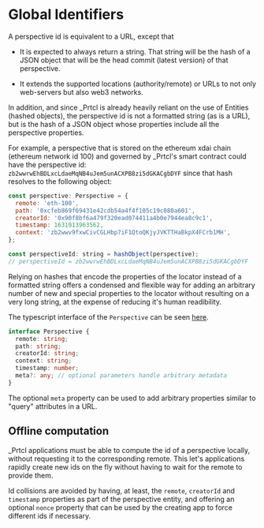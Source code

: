 # Global Identifiers

A perspective id is equivalent to a URL, except that

- It is expected to always return a string. That string will be the hash of a JSON object that will be the head commit (latest version) of that perspective.

- It extends the supported locations (authority/remote) or URLs to not only web-servers but also web3 networks.

In addition, and since \_Prtcl is already heavily reliant on the use of Entities (hashed objects), the perspective id is not a formatted string (as is a URL), but is the hash of a JSON object whose properties include all the perspective properties.

For example, a perspective that is stored on the ethereum xdai chain (ethereum network id 100) and governed by \_Prtcl's smart contract could have the perspective id: `zb2wwrwEhBDLxcLdaeMqNB4uJem5unACXPB8zi5dGKACgbDYF` since that hash resolves to the following object:

```js
const perspective: Perspective = {
  remote: 'eth-100',
  path: '0xcfeb869f69431e42cdb54a4f4f105c19c080a601',
  creatorId: '0x90f8bf6a479f320ead074411a4b0e7944ea8c9c1',
  timestamp: 1631013963562,
  context: 'zb2wwv9fxwCivCGLHbp7iF1QtoQKjyJVKTTHaBkpX4FCrb1MH',
};

const perspectiveId: string = hashObject(perspective);
// perspectiveId = zb2wwrwEhBDLxcLdaeMqNB4uJem5unACXPB8zi5dGKACgbDYF
```

Relying on hashes that encode the properties of the locator instead of a formatted string offers a condensed and flexible way for adding an arbitrary number of new and special properties to the locator without resulting on a very long string, at the expense of reducing it's human readibility.

The typescript interface of the `Perspective` can be seen [here](https://github.com/uprtcl/js-uprtcl/blob/master/core/evees/src/evees/interfaces/types.ts#L7).

```ts
interface Perspective {
  remote: string;
  path: string;
  creatorId: string;
  context: string;
  timestamp: number;
  meta?: any; // optional parameters handle arbitrary metadata
}
```

The optional `meta` property can be used to add arbitrary properties similar to "query" attributes in a URL.

## Offline computation

\_Prtcl applications must be able to compute the id of a perspective locally, without requesting it to the corresponding remote. This let's applications rapidly create new ids on the fly without having to wait for the remote to provide them.

Id collisions are avoided by having, at least, the `remote`, `creatorId` and `timestamp` properties as part of the perspective entity, and offering an optional `nonce` property that can be used by the creating app to force different ids if necessary.
